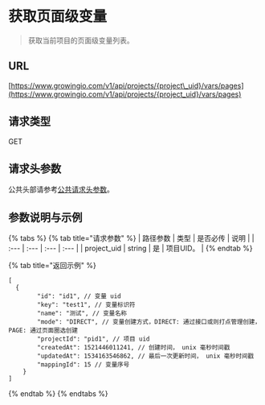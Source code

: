 # 获取页面级变量

> 获取当前项目的页面级变量列表。

## URL

[https://www.growingio.com/v1/api/projects/{project\_uid}/vars/pages](https://www.growingio.com/v1/api/projects/{project_uid}/vars/pages)

## 请求类型

GET

## 请求头参数

公共头部请参考[公共请求头参数](../authenticate.md)。

## 参数说明与示例

{% tabs %}
{% tab title="请求参数" %}
| 路径参数 | 类型 | 是否必传 | 说明 |
| :--- | :--- | :--- | :--- |
| project\_uid | string | 是 | 项目UID。 |
{% endtab %}

{% tab title="返回示例" %}
```text
[  
  {
        "id": "id1", // 变量 uid
        "key": "test1", // 变量标识符
        "name": "测试", // 变量名称
        "mode": "DIRECT", // 变量创建方式，DIRECT: 通过接口或则打点管理创建， PAGE: 通过页面圈选创建
        "projectId": "pid1", // 项目 uid
        "createdAt": 1521446011241, // 创建时间， unix 毫秒时间戳
        "updatedAt": 1534163546862, // 最后一次更新时间， unix 毫秒时间戳
        "mappingId": 15 // 变量序号
    }
]
```
{% endtab %}
{% endtabs %}

